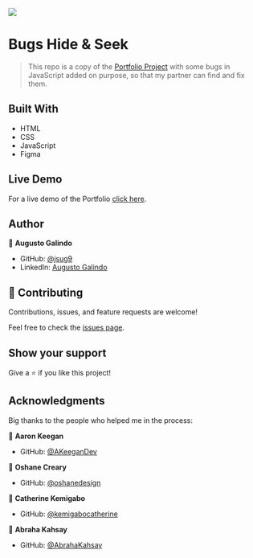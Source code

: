 ![](https://img.shields.io/badge/Microverse-blueviolet)

# Bugs Hide & Seek

> This repo is a copy of the [Portfolio Project](https://github.com/jsug9/Portfolio) with some bugs in JavaScript added on purpose, so that my partner can find and fix them.

## Built With

- HTML
- CSS
- JavaScript
- Figma

## Live Demo

For a live demo of the Portfolio [click here](https://jsug9.github.io/Portfolio/).

## Author

👤 **Augusto Galindo**

- GitHub: [@jsug9](https://github.com/jsug9)
- LinkedIn: [Augusto Galindo](https://www.linkedin.com/in/augustogalindo/)

## 🤝 Contributing

Contributions, issues, and feature requests are welcome!

Feel free to check the [issues page](https://github.com/jsug9/Portfolio/issues).

## Show your support

Give a ⭐️ if you like this project!

## Acknowledgments

Big thanks to the people who helped me in the process:

👤 **Aaron Keegan**

- GitHub: [@AKeeganDev](https://github.com/AKeeganDev)

👤 **Oshane Creary**

- GitHub: [@oshanedesign](https://github.com/oshanedesign)

👤 **Catherine Kemigabo**

- GitHub: [@kemigabocatherine](https://github.com/kemigabocatherine)

👤 **Abraha Kahsay**

- GitHub: [@AbrahaKahsay](https://github.com/AbrahaKahsay)